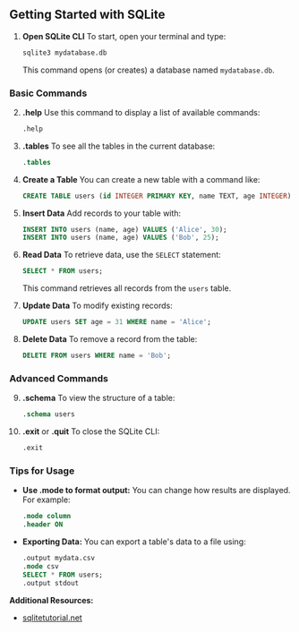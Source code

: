 ## Getting Started with SQLite

1. **Open SQLite CLI**
   To start, open your terminal and type:

   ```bash
   sqlite3 mydatabase.db
   ```

   This command opens (or creates) a database named `mydatabase.db`.

### Basic Commands

2. **.help**
   Use this command to display a list of available commands:

   ```sql
   .help
   ```

3. **.tables**
   To see all the tables in the current database:

   ```sql
   .tables
   ```

4. **Create a Table**
   You can create a new table with a command like:

   ```sql
   CREATE TABLE users (id INTEGER PRIMARY KEY, name TEXT, age INTEGER);
   ```

5. **Insert Data**
   Add records to your table with:

   ```sql
   INSERT INTO users (name, age) VALUES ('Alice', 30);
   INSERT INTO users (name, age) VALUES ('Bob', 25);
   ```

6. **Read Data**
   To retrieve data, use the `SELECT` statement:

   ```sql
   SELECT * FROM users;
   ```

   This command retrieves all records from the `users` table.

7. **Update Data**
   To modify existing records:

   ```sql
   UPDATE users SET age = 31 WHERE name = 'Alice';
   ```

8. **Delete Data**
   To remove a record from the table:

   ```sql
   DELETE FROM users WHERE name = 'Bob';
   ```

### Advanced Commands

9. **.schema**
   To view the structure of a table:

   ```sql
   .schema users
   ```

10. **.exit** or **.quit**
    To close the SQLite CLI:

    ```sql
    .exit
    ```

### Tips for Usage

- **Use .mode to format output:** You can change how results are displayed. For example:

  ```sql
  .mode column
  .header ON
  ```

- **Exporting Data:** You can export a table's data to a file using:

  ```sql
  .output mydata.csv
  .mode csv
  SELECT * FROM users;
  .output stdout
  ```

**Additional Resources:**

- [sqlitetutorial.net](https://www.sqlitetutorial.net/sqlite-commands/)
